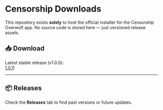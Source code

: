 # Censorship Downloads

This repository exists **solely** to host the official installer for the Censorship Overwolf app. No source code is stored here — just versioned release assets.

## 📥 Download

Latest stable release (v1.0.0):  
[1.0.1](https://github.com/atfbcs/censorship-download/releases/download/1.0.1/Censorship-Setup-1.0.0.exe))

---

## 📦 Releases

Check the **Releases** tab to find past versions or future updates.
